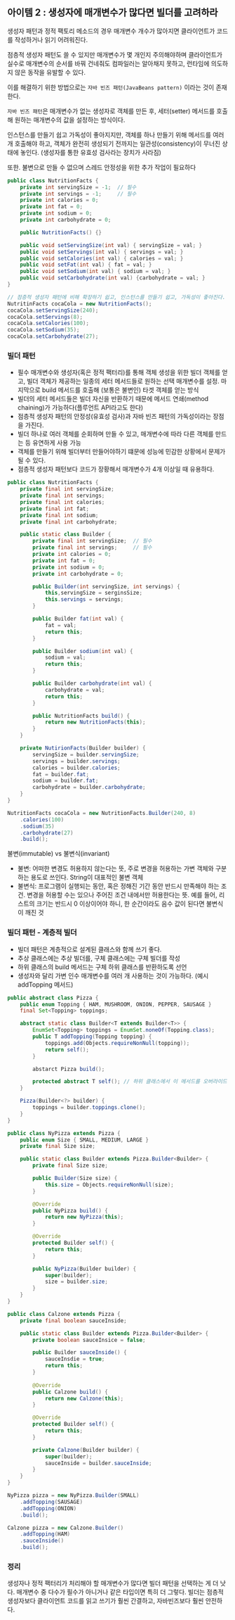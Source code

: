 ## 아이템 2 : 생성자에 매개변수가 많다면 빌더를 고려하라

생성자 패턴과 정적 팩토리 메소드의 경우 매개변수 개수가 많아지면 클라이언트가 코드를 작성하거나 읽기 어려워진다.

점층적 생성자 패턴도 쓸 수 있지만 매개변수가 몇 개인지 주의해야하며 클라이언트가 실수로 매개변수의 순서를 바꿔 건네줘도 컴파일러는 알아채지 못하고,
런타임에 의도하지 않은 동작을 유발할 수 있다.

이를 해결하기 위한 방법으로는 `자바 빈즈 패턴(JavaBeans pattern)` 이라는 것이 존재한다.

`자바 빈즈 패턴`은 매개변수가 없는 생성자로 객체를 만든 후, 세터(setter) 메서드를 호출해 원하는 매개변수의 값을 설정하는 방식이다.

인스턴스를 만들기 쉽고 가독성이 좋아지지만, 객체를 하나 만들기 위해 메서드를 여러 개 호출해야 하고, 객체가 완전히 생성되기 전까지는 일관성(consistency)이 무너진 상태에 놓인다. (생성자를 통한 유효성 검사라는 장치가 사라짐)

또한. 불변으로 만들 수 없으며 스레드 안정성을 위한 추가 작업이 필요하다

```java
public class NutritionFacts {
	private int servingSize = -1;  // 필수
	private int servings = -1;     // 필수
	private int calories = 0;
	private int fat = 0;
	private int sodium = 0;
	private int carbohydrate = 0;

	public NutritionFacts() {}

	public void setServingSize(int val) { servingSize = val; }
	public void setServings(int val) { servings = val; }
	public void setCalories(int val) { calories = val; }
	public void setFat(int val) { fat = val; }
	public void setSodium(int val) { sodium = val; }
	public void setCarbohydrate(int val) {carbohydrate = val; }
}
```

```java
// 점층적 생성자 패턴에 비해 확장하기 쉽고, 인스턴스를 만들기 쉽고, 가독성이 좋아진다.
NutritinFacts cocaCola = new NutritionFacts();
cocaCola.setServingSize(240);
cocaCola.setServings(8);
cocaCola.setCalories(100);
cocaCola.setSodium(35);
cocaCola.setCarbohydrate(27);
```

### 빌더 패턴

- 필수 매개변수와 생성자(혹은 정적 팩터리)를 통해 객체 생성을 위한 빌더 객체를 얻고, 빌더 객체가 제공하는 일종의 세터 메서드들로 원하는 선택 매개변수를 설정. 마지막으로 build 메서드를 호출해 (보통은 불변인) 타겟 객체를 얻는 방식
- 빌더의 세터 메서드들은 빌더 자신을 반환하기 때문에 메서드 연쇄(method chaining)가 가능하다(플루언트 API라고도 한다)
- 점층적 생성자 패턴의 안정성(유효성 검사)과 자바 빈즈 패턴의 가독성이라는 장점을 가진다.
- 빌더 하나로 여러 객체를 순회하며 만들 수 있고, 매개변수에 따라 다른 객체를 만드는 등 유연하게 사용 가능
- 객체를 만들기 위해 빌더부터 만들어야하기 떄문에 성능에 민감한 상황에서 문제가 될 수 있다.
- 점층적 생성자 패턴보다 코드가 장황해서 매개변수가 4개 이상일 때 유용하다.

```java
public class NutritionFacts {
	private final int servingSize;
	private final int servings;
	private final int calories;
	private final int fat;
	private final int sodium;
	private final int carbohydrate;

	public static class Builder {
		private final int servingSize;  // 필수
		private final int servings;     // 필수
		private int calories = 0;
		private int fat = 0;
		private int sodium = 0;
		private int carbohydrate = 0;

		public Builder(int servingSize, int servings) {
			this,servingSize = serginsSize;
			this.servings = servings;
		}

		public Builder fat(int val) {
			fat = val;
			return this;
		}

		public Builder sodium(int val) {
			sodium = val;
			return this;
		}

		public Builder carbohydrate(int val) {
			carbohydrate = val;
			return this;
		}

		public NutritionFacts build() {
			return new NutritionFacts(this);
		}
	}

	private NutirionFacts(Builder builder) {
		servingSize = builder.servingSize;
		servings = builder.servings;
		calories = builder.calories;
		fat = builder.fat;
		sodium = builder.fat;
		carbohydrate = builder.carbohydrate;
	}
}
```

```java
NutritionFacts cocaCola = new NutritionFacts.Builder(240, 8)
	.calories(100)
	.sodium(35)
	.carbohydrate(27)
	.build();
```

불변(immutable) vs  불변식(invariant)
- 불변: 어떠한 변경도 허용하지 않는다는 뜻, 주로 변경을 허용하는 가변 객체와 구분하는 용도로 쓰인다. String이 대표적인 불변 객체
- 불변식: 프로그램이 실행되는 동안, 혹은 정해진 기간 동안 반드시 만족해야 하는 조건. 변경을 허용할 수는 있으나 주어진 조건 내에서만 허용한다는 뜻. 예를 들어, 리스트의 크기는 반드시 0 이상이어야 하니, 한 순간이라도 음수 값이 된다면 불변식이 깨진 것

### 빌더 패턴 - 계층적 빌더

- 빌더 패턴은 계층적으로 설계된 클래스와 함께 쓰기 좋다.
- 추상 클래스에는 추상 빌더를, 구체 클래스에는 구체 빌더를 작성
- 하위 클래스의 build 메서드는 구체 하위 클래스를 반환하도록 선언
- 생성자와 달리 가변 인수 매개변수를 여러 개 사용하는 것이 가능하다. (예시 addTopping 메서드)

```java
public abstract class Pizza {
	public enum Topping { HAM, MUSHROOM, ONION, PEPPER, SAUSAGE }
	final Set<Topping> toppings;

	abstract static class Builder<T extends Builder<T>> {
		EnumSet<Topping> toppings = EnumSet.noneOf(Topping.class);
		public T addTopping(Topping topping) {
			toppings.add(Objects.requireNonNull(topping));
			return self();
		}

		abstarct Pizza build();

		protected abstract T self(); // 하위 클래스에서 이 메서드를 오버라이드 해서 this를 반환
	}

	Pizza(Builder<?> builder) {
		toppings = builder.toppings.clone();
	}
}
```

```java
public class NyPizza extends Pizza {
	public enum Size { SMALL, MEDIUM, LARGE }
	private final Size size;

	public static class Builder extends Pizza.Builder<Builder> {
		private final Size size;

		public Builder(Size size) {
			this.size = Objects.requireNonNull(size);
		}

		@Override
		public NyPizza build() {
			return new NyPizza(this);
		}

		@Override
		protected Builder self() {
			return this;		
		}

		public NyPizza(Builder builder) {
			super(builder);
			size = builder.size;
		}
	}
}
```

```java
public class Calzone extends Pizza {
	private final boolean sauceInside;

	public static class Builder extends Pizza.Builder<Builder> {
		private boolean sauceInsice = false;

		public Builder sauceInside() {
			sauceInsdie = true;
			return this;
		}
		
		@Override
		public Calzone build() {
			return new Calzone(this);
		}

		@Override
		protected Builder self() {
			return this;
		}

		private Calzone(Builder builder) {
			super(builder);
			sauceInside = builder.sauceInside;
		}
	}
}
```

```java
NyPizza pizza = new NyPizza.Builder(SMALL)
	.addTopping(SAUSAGE)
	.addTopping(ONION)
	.build();

Calzone pizza = new Calzone.Builder()
	.addTopping(HAM)
	.sauceInside()
	.build();
```

### 정리

생성자나 정적 팩터리가 처리해야 할 매개변수가 많다면 빌더 패턴을 선택하는 게 더 낫다. 매개변수 중 다수가 필수가 아니거나 같은 타입이면 특히 더 그렇다. 빌더는 점층적 생성자보다 클라이언트 코드를 읽고 쓰기가 훨씬 간결하고, 자바빈즈보다 훨씬 안전하다.